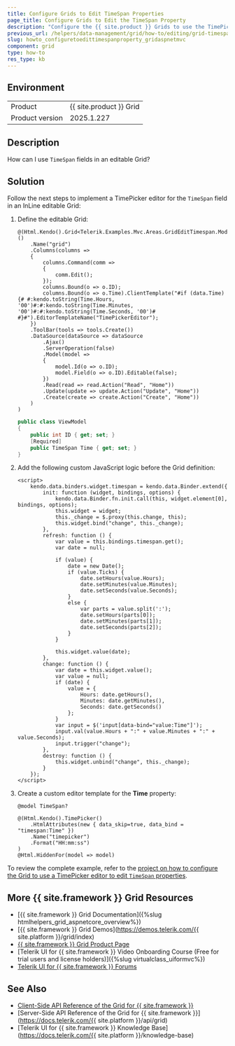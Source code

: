 ```yaml
---
title: Configure Grids to Edit TimeSpan Properties
page_title: Configure Grids to Edit the TimeSpan Property
description: "Configure the {{ site.product }} Grids to use the TimePicker or NumericTextBox editor to edit TimeSpan properties."
previous_url: /helpers/data-management/grid/how-to/editing/grid-timespan-editor, /html-helpers/data-management/grid/how-to/editing/grid-timespan-editor
slug: howto_configuretoedittimespanproperty_gridaspnetmvc
component: grid
type: how-to
res_type: kb
---
```


## Environment

<table>
 <tr>
  <td>Product</td>
  <td>{{ site.product }} Grid</td>
 </tr>
 <tr>
  <td>Product version</td>
  <td>2025.1.227</td>
 </tr>
</table>

## Description

How can I use `TimeSpan` fields in an editable Grid?

## Solution

Follow the next steps to implement a TimePicker editor for the `TimeSpan` field in an InLine editable Grid:

1. Define the editable Grid:

    ```HtmlHelper
    @(Html.Kendo().Grid<Telerik.Examples.Mvc.Areas.GridEditTimespan.Models.ViewModel>()
        .Name("grid")
        .Columns(columns =>
        {
            columns.Command(comm =>
            {
                comm.Edit();
            });
            columns.Bound(o => o.ID);
            columns.Bound(o => o.Time).ClientTemplate("#if (data.Time) {# #:kendo.toString(Time.Hours, '00')#:#:kendo.toString(Time.Minutes, '00')#:#:kendo.toString(Time.Seconds, '00')# #}#").EditorTemplateName("TimePickerEditor");
        })
        .ToolBar(tools => tools.Create())
        .DataSource(dataSource => dataSource
            .Ajax()
            .ServerOperation(false)
            .Model(model =>
            {
                model.Id(o => o.ID);
                model.Field(o => o.ID).Editable(false);
            })
            .Read(read => read.Action("Read", "Home"))
            .Update(update => update.Action("Update", "Home"))
            .Create(create => create.Action("Create", "Home"))
        )
    )
    ```
    ```C# ViewModel
    public class ViewModel
    {
        public int ID { get; set; }
        [Required]
        public TimeSpan Time { get; set; }
    }
    ```
1. Add the following custom JavaScript logic before the Grid definition:

    ```JS
    <script>
        kendo.data.binders.widget.timespan = kendo.data.Binder.extend({
            init: function (widget, bindings, options) {
                kendo.data.Binder.fn.init.call(this, widget.element[0], bindings, options);
                this.widget = widget;
                this._change = $.proxy(this.change, this);
                this.widget.bind("change", this._change);
            },
            refresh: function () {
                var value = this.bindings.timespan.get();
                var date = null;
            
                if (value) {
                    date = new Date();
                    if (value.Ticks) {
                        date.setHours(value.Hours);
                        date.setMinutes(value.Minutes);
                        date.setSeconds(value.Seconds);
                    }
                    else {
                        var parts = value.split(':');
                        date.setHours(parts[0]);
                        date.setMinutes(parts[1]);
                        date.setSeconds(parts[2]);
                    }
                }

                this.widget.value(date);
            },
            change: function () {
                var date = this.widget.value();
                var value = null;
                if (date) {
                    value = {
                        Hours: date.getHours(),
                        Minutes: date.getMinutes(),
                        Seconds: date.getSeconds()
                    };
                }
                var input = $('input[data-bind="value:Time"]');
                input.val(value.Hours + ":" + value.Minutes + ":" + value.Seconds);
                input.trigger("change");
            },
            destroy: function () {
                this.widget.unbind("change", this._change);
            }
        });
    </script>
    ```

1. Create a custom editor template for the **Time** property:

    ```HtmlHelper
    @model TimeSpan?

    @(Html.Kendo().TimePicker()
        .HtmlAttributes(new { data_skip=true, data_bind = "timespan:Time" })
        .Name("timepicker")
        .Format("HH:mm:ss")
    )
    @Html.HiddenFor(model => model)
    ```

To review the complete example, refer to the [project on how to configure the Grid to use a TimePicker editor to edit `TimeSpan` properties](https://github.com/telerik/ui-for-aspnet-mvc-examples/tree/master/Telerik.Examples.Mvc/Telerik.Examples.Mvc/Areas/GridEditTimespan).

## More {{ site.framework }} Grid Resources

* [{{ site.framework }} Grid Documentation]({%slug htmlhelpers_grid_aspnetcore_overview%})
* [{{ site.framework }} Grid Demos](https://demos.telerik.com/{{ site.platform }}/grid/index)
* [{{ site.framework }} Grid Product Page](https://www.telerik.com/aspnet-mvc/grid)
* [Telerik UI for {{ site.framework }} Video Onboarding Course (Free for trial users and license holders)]({%slug virtualclass_uiformvc%})
* [Telerik UI for {{ site.framework }} Forums](https://www.telerik.com/forums/aspnet-mvc)

## See Also

* [Client-Side API Reference of the Grid for {{ site.framework }}](https://docs.telerik.com/kendo-ui/api/javascript/ui/grid)
* [Server-Side API Reference of the Grid for {{ site.framework }}](https://docs.telerik.com/{{ site.platform }}/api/grid)
* [Telerik UI for {{ site.framework }} Knowledge Base](https://docs.telerik.com/{{ site.platform }}/knowledge-base)